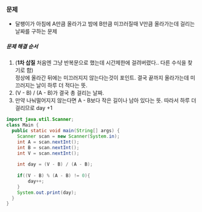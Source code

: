 ### 문제
* 달팽이가 아침에 A만큼 올라가고 밤에 B만큼 미끄러질때 V만큼 올라가는데 걸리는 날짜를 구하는 문제

##### 문제 해결 순서
1. (**1차 삽질** 처음엔 그냥 반복문으로 했는데 시간제한에 걸려버렸다.. 다른 수식을 찾기로 함)<br/>
정상에 올라간 뒤에는 미끄러지지 않는다는것이 포인트. 결국 끝까지 올라가는데 미끄러지는 날이 하루 더 적다는 뜻.
2. (V - B) / (A - B)가 결국 총 걸리는 날짜.
3. 만약 나눠떨어지지 않는다면 A - B보다 작은 길이나 남아 있다는 뜻. 따라서 하루 더 걸리므로 day +1

```java
import java.util.Scanner;
class Main {
  public static void main(String[] args) {
    Scanner scan = new Scanner(System.in);
    int A = scan.nextInt();
    int B = scan.nextInt();
    int V = scan.nextInt();
    
    int day = (V - B) / (A - B);
      
    if((V - B) % (A - B) != 0){
        day++;
    }
    System.out.print(day);
  }
}
```
